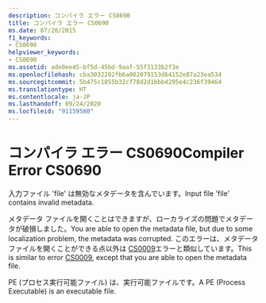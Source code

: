 ```yaml
---
description: コンパイラ エラー CS0690
title: コンパイラ エラー CS0690
ms.date: 07/20/2015
f1_keywords:
- CS0690
helpviewer_keywords:
- CS0690
ms.assetid: ade0ee45-bf5d-45bd-9aaf-55f3133b2f3e
ms.openlocfilehash: cba3032202fb6a002079153d64152e87a23ea534
ms.sourcegitcommit: 5b475c1855b32cf78d2d1bbb4295e4c236f39464
ms.translationtype: HT
ms.contentlocale: ja-JP
ms.lasthandoff: 09/24/2020
ms.locfileid: "91159580"
---
```

# <a name="compiler-error-cs0690"></a><span data-ttu-id="94e2a-103">コンパイラ エラー CS0690</span><span class="sxs-lookup"><span data-stu-id="94e2a-103">Compiler Error CS0690</span></span>

<span data-ttu-id="94e2a-104">入力ファイル 'file' は無効なメタデータを含んでいます。</span><span class="sxs-lookup"><span data-stu-id="94e2a-104">Input file 'file' contains invalid metadata.</span></span>  
  
 <span data-ttu-id="94e2a-105">メタデータ ファイルを開くことはできますが、ローカライズの問題でメタデータが破損しました。</span><span class="sxs-lookup"><span data-stu-id="94e2a-105">You are able to open the metadata file, but due to some localization problem, the metadata was corrupted.</span></span> <span data-ttu-id="94e2a-106">このエラーは、メタデータ ファイルを開くことができる点以外は [CS0009](./cs0009.md)エラーと類似しています。</span><span class="sxs-lookup"><span data-stu-id="94e2a-106">This is similar to error [CS0009](./cs0009.md), except that you are able to open the metadata file.</span></span>  
  
 <span data-ttu-id="94e2a-107">PE (プロセス実行可能ファイル) は、実行可能ファイルです。</span><span class="sxs-lookup"><span data-stu-id="94e2a-107">A PE (Process Executable) is an executable file.</span></span>
